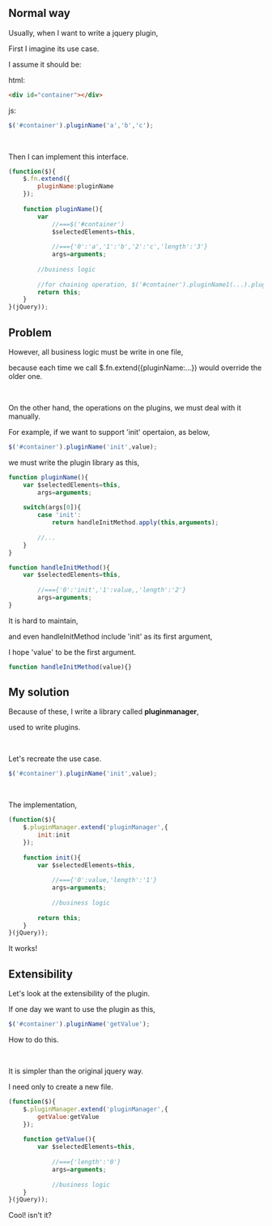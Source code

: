 ## **Normal way**

Usually, when I want to write a jquery plugin, 

First I imagine its use case.

I assume it should be:

html:

```html
<div id="container"></div>
```

js:

```javascript
$('#container').pluginName('a','b','c');
```

<br/>

Then I can implement this interface.

```javascript
(function($){
	$.fn.extend({
		pluginName:pluginName
	});
	
	function pluginName(){
		var 
			//===$('#container')
			$selectedElements=this,  
			
			//==={'0':'a','1':'b','2':'c','length':'3'}
			args=arguments;
			
		//business logic
		
		//for chaining operation, $('#container').pluginName1(...).pluginName2(...)
		return this;
	}
}(jQuery));
```

## **Problem**

However, all business logic must be write in one file,

because each time we call $.fn.extend({pluginName:...}) would override the older one.

<br/>

On the other hand, the operations on the plugins, we must deal with it manually.

For example, if we want to support 'init' opertaion, as below,

```javascript
$('#container').pluginName('init',value);
```

we must write the plugin library as this,

```javascript
function pluginName(){
	var $selectedElements=this,  
		args=arguments;
		
	switch(args[0]){
	    case 'init':
			return handleInitMethod.apply(this,arguments);
			
		//...
	}
}

function handleInitMethod(){
	var $selectedElements=this,  
	
		//==={'0':'init','1':value,,'length':'2'}
		args=arguments;
}
```

It is hard to maintain, 

and even handleInitMethod include 'init' as its first argument,

I hope 'value' to be the first argument.

```javascript
function handleInitMethod(value){}
```

## **My solution**

Because of these, I write a library called **pluginmanager**, 

used to write plugins.

<br/>

Let's recreate the use case.

```javascript
$('#container').pluginName('init',value);
```

<br/>

The implementation,

```javascript
(function($){
	$.pluginManager.extend('pluginManager',{
		init:init
	});
	
	function init(){
		var $selectedElements=this,
		
			//==={'0':value,'length':'1'}
			args=arguments; 
		
			//business logic
			
		return this;
	}
}(jQuery));
```

It works!

## **Extensibility**

Let's look at the extensibility of the plugin.

If one day we want to use the plugin as this,

```javascript
$('#container').pluginName('getValue');
```

How to do this.

<br/>

It is simpler than the original jquery way.

I need only to create a new file.

```javascript
(function($){
	$.pluginManager.extend('pluginManager',{
		getValue:getValue
	});
	
	function getValue(){
		var $selectedElements=this,
		
			//==={'length':'0'}
			args=arguments; 
		
			//business logic
	}
}(jQuery));
```

Cool! isn't it?
